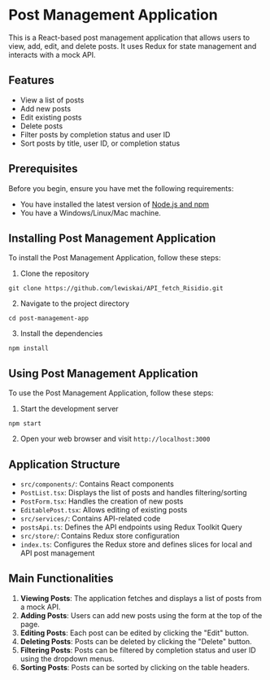 # Post Management Application

This is a React-based post management application that allows users to view, add, edit, and delete posts. It uses Redux for state management and interacts with a mock API.

## Features

- View a list of posts
- Add new posts
- Edit existing posts
- Delete posts
- Filter posts by completion status and user ID
- Sort posts by title, user ID, or completion status

## Prerequisites

Before you begin, ensure you have met the following requirements:
* You have installed the latest version of [Node.js and npm](https://nodejs.org/en/download/)
* You have a Windows/Linux/Mac machine.

## Installing Post Management Application

To install the Post Management Application, follow these steps:

1. Clone the repository
```
git clone https://github.com/lewiskai/API_fetch_Risidio.git
```

2. Navigate to the project directory
```
cd post-management-app
```

3. Install the dependencies
```
npm install
```

## Using Post Management Application

To use the Post Management Application, follow these steps:

1. Start the development server
```
npm start
```

2. Open your web browser and visit `http://localhost:3000`

## Application Structure

- `src/components/`: Contains React components
- `PostList.tsx`: Displays the list of posts and handles filtering/sorting
- `PostForm.tsx`: Handles the creation of new posts
- `EditablePost.tsx`: Allows editing of existing posts
- `src/services/`: Contains API-related code
- `postsApi.ts`: Defines the API endpoints using Redux Toolkit Query
- `src/store/`: Contains Redux store configuration
- `index.ts`: Configures the Redux store and defines slices for local and API post management

## Main Functionalities

1. **Viewing Posts**: The application fetches and displays a list of posts from a mock API.
2. **Adding Posts**: Users can add new posts using the form at the top of the page.
3. **Editing Posts**: Each post can be edited by clicking the "Edit" button.
4. **Deleting Posts**: Posts can be deleted by clicking the "Delete" button.
5. **Filtering Posts**: Posts can be filtered by completion status and user ID using the dropdown menus.
6. **Sorting Posts**: Posts can be sorted by clicking on the table headers.